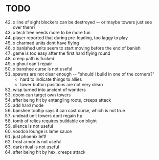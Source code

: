 # TODO

42. x line of sight blockers can be destroyed -- or maybe towers just see over them?
44. x tech tree needs more to be more fun
62. player reported that during pre-loading, too laggy to play
65. x charmed units dont have flying
66. x banished units seem to start moving before the end of banish
67. game is too easy after the first hard flying round
58. creep path is fucked
59. x ghoul can't repair
60. x banshee curse is not useful
63. spawns are not clear enough -- "should I build in one of the corners?"
    - hard to indicate things to allies
    - tower button positions are not very clean
64. wisp turned into ancient of wonders
65. doom can target own towers
66. after being hit by entangling roots, creeps attack
67. add hard mode
68. banshee tooltip says it can cast curse, which is not true
69. undead unit towers dont regain hp
70. tomb of relics requires buildable on blight
71. silence is not useful
72. voodoo lounge is lame sauce
73. just phoenix left!
74. frost armor is not useful
75. dark ritual is not useful
76. after being hit by hex, creeps attack
